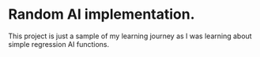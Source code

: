 # Random AI implementation.

This project is just a sample of my learning journey as I was learning about simple regression AI functions.